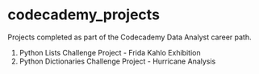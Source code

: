 # codecademy_projects
Projects completed as part of the Codecademy Data Analyst career path.

  1. Python Lists Challenge Project - Frida Kahlo Exhibition
  2. Python Dictionaries Challenge Project - Hurricane Analysis
